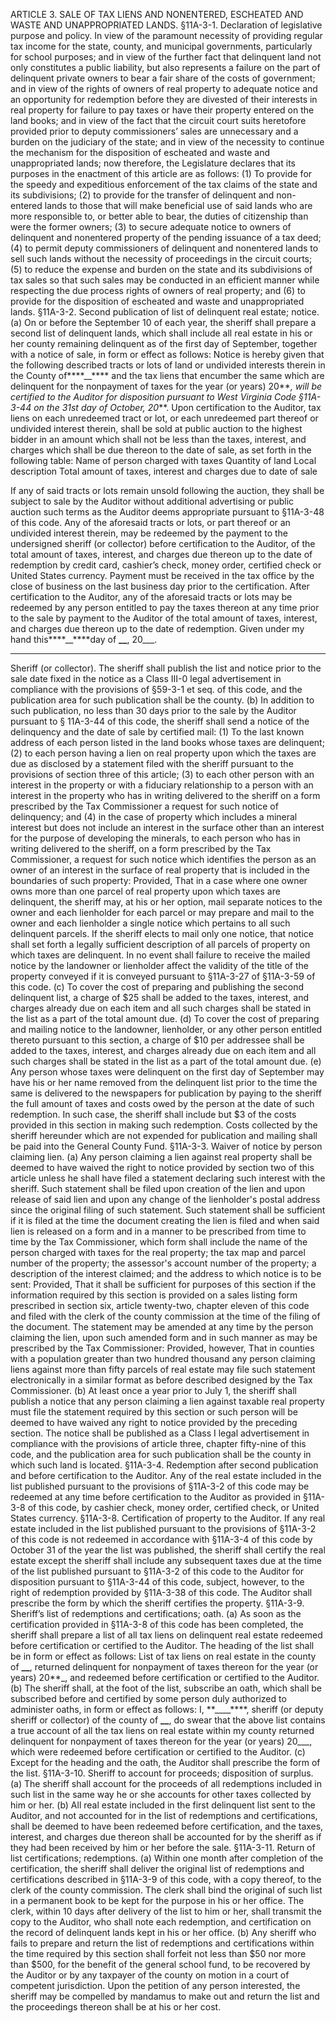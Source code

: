 ARTICLE 3. SALE OF TAX LIENS AND NONENTERED, ESCHEATED AND WASTE AND UNAPPROPRIATED LANDS.
§11A-3-1. Declaration of legislative purpose and policy.
In view of the paramount necessity of providing regular tax income for the state, county, and municipal governments, particularly for school purposes; and in view of the further fact that delinquent land not only constitutes a public liability, but also represents a failure on the part of delinquent private owners to bear a fair share of the costs of government; and in view of the rights of owners of real property to adequate notice and an opportunity for redemption before they are divested of their interests in real property for failure to pay taxes or have their property entered on the land books; and in view of the fact that the circuit court suits heretofore provided prior to deputy commissioners’ sales are unnecessary and a burden on the judiciary of the state; and in view of the necessity to continue the mechanism for the disposition of escheated and waste and unappropriated lands; now therefore, the Legislature declares that its purposes in the enactment of this article are as follows: (1) To provide for the speedy and expeditious enforcement of the tax claims of the state and its subdivisions; (2) to provide for the transfer of delinquent and non-entered lands to those that will make beneficial use of said lands who are more responsible to, or better able to bear, the duties of citizenship than were the former owners; (3) to secure adequate notice to owners of delinquent and nonentered property of the pending issuance of a tax deed; (4) to permit deputy commissioners of delinquent and nonentered lands to sell such lands without the necessity of proceedings in the circuit courts; (5) to reduce the expense and burden on the state and its subdivisions of tax sales so that such sales may be conducted in an efficient manner while respecting the due process rights of owners of real property; and (6) to provide for the disposition of escheated and waste and unappropriated lands.
§11A-3-2. Second publication of list of delinquent real estate; notice.
(a) On or before the September 10 of each year, the sheriff shall prepare a second list of delinquent lands, which shall include all real estate in his or her county remaining delinquent as of the first day of September, together with a notice of sale, in form or effect as follows:
Notice is hereby given that the following described tracts or lots of land or undivided interests therein in the County of****\_\_**** and the tax liens that encumber the same which are delinquent for the nonpayment of taxes for the year (or years) 20**_, will be certified to the Auditor for disposition pursuant to West Virginia Code §11A-3-44 on the 31st day of October, 20_**.
Upon certification to the Auditor, tax liens on each unredeemed tract or lot, or each unredeemed part thereof or undivided interest therein, shall be sold at public auction to the highest bidder in an amount which shall not be less than the taxes, interest, and charges which shall be due thereon to the date of sale, as set forth in the following table:
Name of person charged with taxes
Quantity of land
Local description
Total amount of taxes, interest and charges due to date of sale

If any of said tracts or lots remain unsold following the auction, they shall be subject to sale by the Auditor without additional advertising or public auction such terms as the Auditor deems appropriate pursuant to §11A-3-48 of this code.
Any of the aforesaid tracts or lots, or part thereof or an undivided interest therein, may be redeemed by the payment to the undersigned sheriff (or collector) before certification to the Auditor, of the total amount of taxes, interest, and charges due thereon up to the date of redemption by credit card, cashier’s check, money order, certified check or United States currency. Payment must be received in the tax office by the close of business on the last business day prior to the certification.
After certification to the Auditor, any of the aforesaid tracts or lots may be redeemed by any person entitled to pay the taxes thereon at any time prior to the sale by payment to the Auditor of the total amount of taxes, interest, and charges due thereon up to the date of redemption.
Given under my hand this****\_\_****day of
****\_\_****, 20\_\_\_.

---

Sheriff (or collector).
The sheriff shall publish the list and notice prior to the sale date fixed in the notice as a Class III-0 legal advertisement in compliance with the provisions of §59-3-1 et seq. of this code, and the publication area for such publication shall be the county.
(b) In addition to such publication, no less than 30 days prior to the sale by the Auditor pursuant to § 11A-3-44 of this code, the sheriff shall send a notice of the delinquency and the date of sale by certified mail: (1) To the last known address of each person listed in the land books whose taxes are delinquent; (2) to each person having a lien on real property upon which the taxes are due as disclosed by a statement filed with the sheriff pursuant to the provisions of section three of this article; (3) to each other person with an interest in the property or with a fiduciary relationship to a person with an interest in the property who has in writing delivered to the sheriff on a form prescribed by the Tax Commissioner a request for such notice of delinquency; and (4) in the case of property which includes a mineral interest but does not include an interest in the surface other than an interest for the purpose of developing the minerals, to each person who has in writing delivered to the sheriff, on a form prescribed by the Tax Commissioner, a request for such notice which identifies the person as an owner of an interest in the surface of real property that is included in the boundaries of such property: Provided, That in a case where one owner owns more than one parcel of real property upon which taxes are delinquent, the sheriff may, at his or her option, mail separate notices to the owner and each lienholder for each parcel or may prepare and mail to the owner and each lienholder a single notice which pertains to all such delinquent parcels. If the sheriff elects to mail only one notice, that notice shall set forth a legally sufficient description of all parcels of property on which taxes are delinquent. In no event shall failure to receive the mailed notice by the landowner or lienholder affect the validity of the title of the property conveyed if it is conveyed pursuant to §11A-3-27 of §11A-3-59 of this code.
(c) To cover the cost of preparing and publishing the second delinquent list, a charge of $25 shall be added to the taxes, interest, and charges already due on each item and all such charges shall be stated in the list as a part of the total amount due.
(d) To cover the cost of preparing and mailing notice to the landowner, lienholder, or any other person entitled thereto pursuant to this section, a charge of $10 per addressee shall be added to the taxes, interest, and charges already due on each item and all such charges shall be stated in the list as a part of the total amount due.
(e) Any person whose taxes were delinquent on the first day of September may have his or her name removed from the delinquent list prior to the time the same is delivered to the newspapers for publication by paying to the sheriff the full amount of taxes and costs owed by the person at the date of such redemption. In such case, the sheriff shall include but $3 of the costs provided in this section in making such redemption. Costs collected by the sheriff hereunder which are not expended for publication and mailing shall be paid into the General County Fund.
§11A-3-3. Waiver of notice by person claiming lien.
(a) Any person claiming a lien against real property shall be deemed to have waived the right to notice provided by section two of this article unless he shall have filed a statement declaring such interest with the sheriff. Such statement shall be filed upon creation of the lien and upon release of said lien and upon any change of the lienholder's postal address since the original filing of such statement.
Such statement shall be sufficient if it is filed at the time the document creating the lien is filed and when said lien is released on a form and in a manner to be prescribed from time to time by the Tax Commissioner, which form shall include the name of the person charged with taxes for the real property; the tax map and parcel number of the property; the assessor's account number of the property; a description of the interest claimed; and the address to which notice is to be sent: Provided, That it shall be sufficient for purposes of this section if the information required by this section is provided on a sales listing form prescribed in section six, article twenty-two, chapter eleven of this code and filed with the clerk of the county commission at the time of the filing of the document. The statement may be amended at any time by the person claiming the lien, upon such amended form and in such manner as may be prescribed by the Tax Commissioner: Provided, however, That in counties with a population greater than two hundred thousand any person claiming liens against more than fifty parcels of real estate may file such statement electronically in a similar format as before described designed by the Tax Commissioner.
(b) At least once a year prior to July 1, the sheriff shall publish a notice that any person claiming a lien against taxable real property must file the statement required by this section or such person will be deemed to have waived any right to notice provided by the preceding section. The notice shall be published as a Class I legal advertisement in compliance with the provisions of article three, chapter fifty-nine of this code, and the publication area for such publication shall be the county in which such land is located.
§11A-3-4. Redemption after second publication and before certification to the Auditor.
Any of the real estate included in the list published pursuant to the provisions of §11A-3-2 of this code may be redeemed at any time before certification to the Auditor as provided in §11A-3-8 of this code, by cashier check, money order, certified check, or United States currency.
§11A-3-8. Certification of property to the Auditor.
If any real estate included in the list published pursuant to the provisions of §11A-3-2 of this code is not redeemed in accordance with §11A-3-4 of this code by October 31 of the year the list was published, the sheriff shall certify the real estate except the sheriff shall include any subsequent taxes due at the time of the list published pursuant to §11A-3-2 of this code to the Auditor for disposition pursuant to §11A-3-44 of this code, subject, however, to the right of redemption provided by §11A-3-38 of this code. The Auditor shall prescribe the form by which the sheriff certifies the property.
§11A-3-9. Sheriff’s list of redemptions and certifications; oath.
(a) As soon as the certification provided in §11A-3-8 of this code has been completed, the sheriff shall prepare a list of all tax liens on delinquent real estate redeemed before certification or certified to the Auditor. The heading of the list shall be in form or effect as follows:
List of tax liens on real estate in the county of ****\_\_****, returned delinquent for nonpayment of taxes thereon for the year (or years) 20**\_, and redeemed before certification or certified to the Auditor.
(b) The sheriff shall, at the foot of the list, subscribe an oath, which shall be subscribed before and certified by some person duly authorized to administer oaths, in form or effect as follows:
I, **\_\_\_\_****, sheriff (or deputy sheriff or collector) of the county of ****\_\_****, do swear that the above list contains a true account of all the tax liens on real estate within my county returned delinquent for nonpayment of taxes thereon for the year (or years) 20\_\_\_, which were redeemed before certification or certified to the Auditor.
(c) Except for the heading and the oath, the Auditor shall prescribe the form of the list.
§11A-3-10. Sheriff to account for proceeds; disposition of surplus.
(a) The sheriff shall account for the proceeds of all redemptions included in such list in the same way he or she accounts for other taxes collected by him or her.
(b) All real estate included in the first delinquent list sent to the Auditor, and not accounted for in the list of redemptions and certifications, shall be deemed to have been redeemed before certification, and the taxes, interest, and charges due thereon shall be accounted for by the sheriff as if they had been received by him or her before the sale.
§11A-3-11. Return of list certifications; redemptions.
(a) Within one month after completion of the certification, the sheriff shall deliver the original list of redemptions and certifications described in §11A-3-9 of this code, with a copy thereof, to the clerk of the county commission. The clerk shall bind the original of such list in a permanent book to be kept for the purpose in his or her office. The clerk, within 10 days after delivery of the list to him or her, shall transmit the copy to the Auditor, who shall note each redemption, and certification on the record of delinquent lands kept in his or her office.
(b) Any sheriff who fails to prepare and return the list of redemptions and certifications within the time required by this section shall forfeit not less than $50 nor more than $500, for the benefit of the general school fund, to be recovered by the Auditor or by any taxpayer of the county on motion in a court of competent jurisdiction. Upon the petition of any person interested, the sheriff may be compelled by mandamus to make out and return the list and the proceedings thereon shall be at his or her cost.
